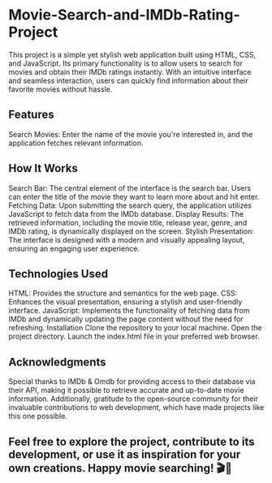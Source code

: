 # Movie-Search-and-IMDb-Rating-Project


This project is a simple yet stylish web application built using HTML, CSS, and JavaScript. Its primary functionality is to allow users to search for movies and obtain their IMDb ratings instantly. With an intuitive interface and seamless interaction, users can quickly find information about their favorite movies without hassle.

## Features

Search Movies: Enter the name of the movie you're interested in, and the application fetches relevant information.


## How It Works

Search Bar: The central element of the interface is the search bar. Users can enter the title of the movie they want to learn more about and hit enter.
Fetching Data: Upon submitting the search query, the application utilizes JavaScript to fetch data from the IMDb database.
Display Results: The retrieved information, including the movie title, release year, genre, and IMDb rating, is dynamically displayed on the screen.
Stylish Presentation: The interface is designed with a modern and visually appealing layout, ensuring an engaging user experience.

## Technologies Used

HTML: Provides the structure and semantics for the web page.
CSS: Enhances the visual presentation, ensuring a stylish and user-friendly interface.
JavaScript: Implements the functionality of fetching data from IMDb and dynamically updating the page content without the need for refreshing.
Installation
Clone the repository to your local machine.
Open the project directory.
Launch the index.html file in your preferred web browser.



## Acknowledgments
Special thanks to IMDb & Omdb for providing access to their database via their API, making it possible to retrieve accurate and up-to-date movie information. Additionally, gratitude to the open-source community for their invaluable contributions to web development, which have made projects like this one possible.

## Feel free to explore the project, contribute to its development, or use it as inspiration for your own creations. Happy movie searching! 🎬🍿
